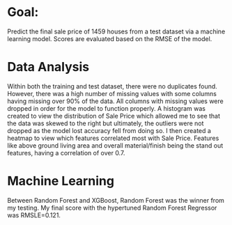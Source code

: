 # Goal:
Predict the final sale price of 1459 houses from a test dataset via a machine learning model. Scores are evaluated based on the RMSE of the model.

# Data Analysis
Within both the training and test dataset, there were no duplicates found. However, there was a high number of missing values with some columns having missing over 90% of the data. All columns with missing values were dropped in order for the model to function properly. A histogram was created to view the distribution of Sale Price which allowed me to see that the data was skewed to the right but ultimately, the outliers were not dropped as the model lost accuracy fell from doing so. I then created a heatmap to view which features correlated most with Sale Price. Features like above ground living area and overall material/finish being the stand out features, having a correlation of over 0.7.

# Machine Learning
Between Random Forest and XGBoost, Random Forest was the winner from my testing. My final score with the hypertuned Random Forest Regressor was RMSLE=0.121.
